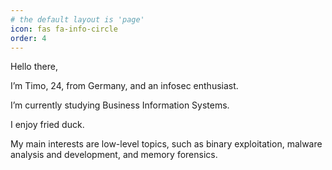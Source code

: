 ```yaml
---
# the default layout is 'page'
icon: fas fa-info-circle
order: 4
---
```



Hello there,

I’m Timo, 24, from Germany, and an infosec enthusiast.

I’m currently studying Business Information Systems.

I enjoy fried duck.

My main interests are low-level topics, such as binary exploitation, malware analysis and development, and memory forensics.